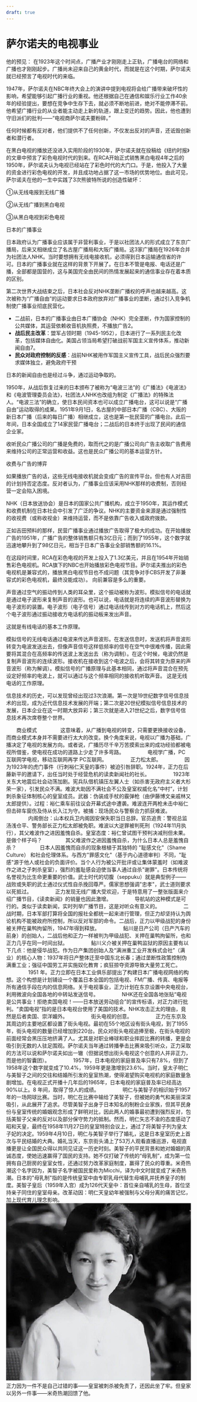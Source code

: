 ```yaml
---
draft: true
---
```


# 萨尔诺夫的电视事业

他的预见：  在1923年这个时间点，广播产业才刚刚走上正轨，广播电台的网络和广播也才刚刚起步。广播尚未迎来自己的黄金时代，而就是在这个时期，萨尔诺夫就已经预言了电视时代的来临。

1947年，萨尔诺夫在NBC年终大会上的演讲中提到电视将会给广播带来破坏性的影响，希望能够引起广播行业的重视。他还根据自己在通信和娱乐行业工作40余年的经验提出，要想在竞争中生存下去，就必须不断地前进，绝对不能停滞不前。他希望广播行业的从业者能主动走上新的轨道，跟上变迁的趋势。因此，他也遭到守旧派们的批判——“电视商萨尔诺夫要粉碎。”

任何时候都有反对者，他们提供不了任何创新，不仅发出反对的声音，还诋毁创新者和潜行者。

在黑白电视的播放还没进入实用阶段的1930年，萨尔诺夫就在投稿给《纽约时报》的文章中预言了彩色电视时代的到来。在RCA开始正式销售黑白电视4年之后的1950年，萨尔诺夫认为电视已经站在了彩色时代的大门口。于是，他投入了大量的资金进行彩色电视的开发，并且成功地占据了这一市场的优势地位。由此可见，萨尔诺夫在他的一生中实践了3次熊彼特所说的创造性破坏：

①从无线电报到无线广播

②从无线广播到黑白电视

③从黑白电视到彩色电视

日本的广播事业

日本政府认为广播事业应该属于非营利事业，于是以社团法人的形式成立了东京广播局，后来又相继成立了名古屋广播局和大阪广播局。这3家广播局在1926年合并为社团法人NHK。当时要想拥有无线电接收机，必须得到日本运输通信省的许可。日本的广播事业就在这样的背景下开展了。在日本不管是电报、电话还是广播，全部都是国营的，这与美国完全由民间的热情发展起来的通信事业存在着本质的区别。

第二次世界大战结束之后，日本社会反对NHK垄断广播权的呼声也越来越高。这次被称为“广播自由”的运动要求日本政府放弃对广播事业的垄断，通过引入竞争机制使广播事业彻底民营化。

- 二战前，日本的广播事业由日本广播协会（NHK）完全垄断，作为国家控制的公共媒体，其运营依赖收音机执照费，不播放广告2。
- **战后民主改革**：盟军占领时期（1945-1952），日本进行了一系列民主化改革，包括媒体自由化。美国占领当局希望打破战前军国主义宣传体系，推动新闻自由7。
- **民众对政府控制的反感**：战前NHK被用作军国主义宣传工具，战后民众强烈要求媒体独立，避免政府干预

日本的新闻自由也是经过斗争，通过运动争取的。

1950年，从战后恢复过来的日本颁布了被称为“电波三法”的《广播法》《电波法》和《电波管理委员会法》，社团法人NHK也改组为制定《广播法》的特殊法人。“电波三法”的确立，使日本民间资本也可以成立广播电台，这可以说是“广播自由”运动取得的成果。1951年9月1日，名古屋的中部日本广播（CBC）、大阪的新日本广播（后来的每日广播）相继成立，这也是第一批民营的广播电台。此后一年间，日本全国成立了14家民营广播电台；二战后的日本终于出现了民间的通信企业家。

收听民众广播公司的广播是免费的，取而代之的是广播公司向广告主收取广告费用来维持公司的正常运营和收益。这也是民众广播公司的基本运营方针。

收费与广告的博弈

如果播放广告的话，这些无线电接收机就会变成广告的宣传平台。但也有人对吉田的计划持否定态度。反对者认为，广播事业应该采用NHK那样的收费制，否则经营一定会陷入困境。

NHK（日本放送协会）是日本的国家公共广播机构，成立于1950年，其运作模式和收费机制在日本社会中引发了广泛的争议。NHK的主要资金来源是通过强制性的收视费（或称收视金）来维持运营，而不是依靠广告收入或政府拨款。

正如吉田预料的那样，民营广播事业通过播放广告取得了极大的成功。在开始播放广告的1951年，广播广告的整体销售额只有3亿日元；而到了1955年，这个数字就迅速地攀升到了98亿日元，相当于日本广告事业全部销售额的16.1%。

在这段时间里，RCA在彩色电视的开发上投入了1.3亿美元，并且在1954年开始销售彩色电视机。RCA旗下的NBC也开始播放彩色电视节目。萨尔诺夫推出的彩色电视机是兼容式的，播放黑白电视节目也不成问题（其竞争对手CBS开发了非兼容式的彩色电视机，最终没能成功）。
向前兼容是多么的重要。

声音通过空气的振动传到人类的耳朵里，这个振动被称为波形。模拟信号的电话就是通过电子波形来复制声音的波形。也可以说，电话就是将连续的声音波形替换为电子波形的装置。电子波形（电子信号）通过电话线传到对方的电话机上，然后这个电子波形通过振动接收方电话机的振动板来发出声音。

这就是有线电话的基本工作原理。

模拟信号的无线电话通过电波来传达声音波形。在发送信息时，发送机将声音波形转变为电波发送出去，但像声音信号这样低频率的信号在空气中很难传播，因此需要将其混合在高频率的传送波上发送出去（称为调制）。在这个时候，电波仍然是复制声音波形的连续波形。接收机在接收到这个电波之后，会将其转变为原来的声音波形（称为解调）。模拟信号的广播原理与此基本相同，通过将声音混合在预先设定好频率的电波上，就可以通过与这个频率相同的接收机听取声音。
这是无线电话的工作原理。

信息技术的历史，可以发现曾经出现过3次浪潮。第一次是19世纪数字信号信息技术的出现，成为近代信息技术发展的开端；第二次是20世纪模拟信号信息技术的发展，日本企业在这一时期大放异彩；第三次就是进入21世纪之后，数字信号信息技术再次席卷整个世界。



　　商业模式
　　
　　这意味着，从广播到电视的转变，只需要更换接收设备，而商业模式本身并不需要进行太大的改变。换个角度来说，电视以广播为基础，广播决定了电视的发展方向。或者说，广播历尽千辛万苦摸索出来的成功经验都被电视所借鉴，使电视在成功的道路上少走了许多弯路。
　　
　　电视学广播，PC 互联网学电视，移动互联网再学 PC互联网。
　　
　　正力松太郎。
　　
　　因为1923年的虎门事件（行刺裕仁天皇的事件）被迫引咎辞职。1924年，正力在后藤新平的邀请下，出任当时处于经营危机的读卖新闻社的社长。
　　
　　1923年关东大地震后社会动荡加剧。宪兵队借机镇压左翼人士（如杀害无政府主义者大杉荣一家），引发民众不满。难波大助因不满社会不公及皇室权威化名“中村”，计划刺杀象征体制核心的皇室成员。武器：伪装成手杖的霰弹枪（由伊藤博文亲戚林又太郎提供）。过程：裕仁乘车前往议会开幕式途中遭袭。难波连开两枪未击中裕仁但击碎车窗伤及侍从长入江为守。被捕：现场民众与警察合力抓获难波。
　　
　　内阁倒台：山本权兵卫内阁因安保失职当日总辞。官员追责：警视总监汤浅仓平、警务部长正力松太郎被免职。难波以大逆罪被判死刑（1924年11月执行），其父难波作之进因羞愧自杀。皇室态度：裕仁曾试图干预判决减刑但未果。是做个样子吗？
　　
　　其父难波作之进因羞愧自杀，为什么日本人总是羞愧自杀？
　　
　　日本人因羞愧而自杀的现象根植于其独特的 "耻感文化"（Shame Culture） 和社会伦理体系。与西方"罪感文化"（基于内心道德审判）不同，"耻感"源于他人或社会的负面评价。当个人行为被公开批评或让集体蒙羞时（如难波作之进之子刺杀皇室），强烈的羞耻感会迫使当事人通过自杀"谢罪"。日本传统将名誉视为比生命更重要的价值。武士时代的切腹（seppuku）就是典型例子——战败或失职的武士通过仪式性自杀挽回尊严。儒家思想强调"忠孝"，武士道则要求以死抵过。
　　
　　正力发现无线广播大受欢迎，于是特意用了一整张版面来介绍广播节目，《读卖新闻》的销量也因此激增。
　　
　　导航站的这种模式是可行的。类似于读卖新闻，实时列举广播节目，这是对听众有意义的。
　　
　　二战时期，日本军部打算将全国的报社全都统一起来进行管理，但正力却坚持认为舆论机构不能被政府所控制，所以反对军部的命令。二战后，正力以甲级战犯的身份被关押在巢鸭拘留所，1947年得到释放。
　　
　　鲇川是日产公司（日产汽车的前身）的创始人，二战后他和正力一样被判为甲级战犯、关押在巢鸭拘留所，也和正力几乎在同一时间出狱。
　　
　　鲇川义介被关押在巢鸭监狱的原因主要有以下几点：他是侵华战犯。作为日产集团创始人及“满洲重工业开发株式会社”（满业）的核心人物：1937年将日产整体迁至中国东北长春；通过垄断性政策控制伪满重工业；强征中国劳工并实施奴化教育；疯狂掠夺资源导致大量劳工死亡。
　　
　　1951 年。正力立即在日本工业俱乐部提出了构建日本广播电视网络的构想。这个构想是计划铺设一个覆盖日本全国的包括电视、FM广播、传真、电报等所有通信手段在内的信息网络。关于电视事业，正力计划在东京设置中央电视台，利用微波向全国各地的中转站发送信号。
　　
　　NHK还在全国各地张贴“电视是公共事业！拒绝卖国电视！——日本放送劳动组合”的宣传标语，对正力进行批判。“卖国电视”指的是日本电视台使用了美国的技术。NHK攻击正太的理由，竟然是后者卖国、崇洋媚外。
　　
　　街头电视的创意。
　　
　　正力在东京及其周边的主要地区都设置了街头电视。最初在55个地区设有街头电视，到了1955年，街头电视的数量已经增加到220台。民众对街头电视追捧至极，在街头电视的前面经常会黑压压地挤满了人。尤其是对职业棒球和职业摔跤比赛的转播，更是会吸引到无数的人驻足围观。萨尔诺夫当年通过转播拳击比赛来吸引听众，正力采取的方法可以说和萨尔诺夫如出一辙（但据说想出街头电视这个创意的人并非正力，而是他的智囊团）。
　　
　　1957年，日本电视的家庭普及率只有7.8%，但到了1958年这个数字就变成了10.4%，1959年更是激增到23.6%。当时，皇太子明仁与美智子之间的交往和结婚所引发的皇室热潮，使得渴望购买电视机的家庭数量急剧增加。在电视正式开播十几年后的1965年，日本电视的家庭普及率已经高达90%以上。8 年间，取得了惊人的成绩。
　　
　　明仁与美智子的相识始于1957年的一场网球比赛。当时，明仁在比赛中输给了美智子，但被她的勇气和美丽深深吸引，从此展开了追求。尽管美智子出身于日本知名的制粉企业家族，但其平民身份与皇室传统的婚姻观念形成了鲜明对比，因此两人的婚事最初遭到强烈反对，包括美智子父亲的反对以及部分保守势力的抵制。然而，明仁矢志不渝的态度感动了昭和天皇，最终在1958年11月27日的皇室特别会议上，通过了将美智子列为皇太子妃的决定。1959年4月10日，明仁与美智子举行了婚礼，这是日本皇室历史上首次与平民结婚的大典。婚礼当天，东京街头涌上了53万人观看直播巡游，电视直播更是让全国民众得以共同见证这一历史时刻。美智子的平民背景和她对婚姻的真诚态度，使她迅速赢得了国民的支持。她不仅打破了传统的“母乳制”，成为第一位拥有自己厨房的皇室女性，还通过努力改革家庭制度，赢得了民众的尊重。米奇热潮这个名字因为，美智子名字被国民爱称为Micchi，译为中文时就变成了米奇热潮。日本的"母乳制"指的是传统皇室中由专职乳母代替生母哺乳并抚养皇子的制度。美智子皇后（1959年入宫）成为126代天皇中：首位亲自哺乳的生母，首位坚持亲子同住的皇室母亲。改革动因：明仁天皇幼年被强制与父母分离的痛苦记忆，加上现代育儿理念影响。
　　![e1f3286046324f13b9242d59150a386d](assets/e1f3286046324f13b9242d59150a386d.jpeg)
　　
　　正力因为一件不是自己过错的事——皇室被刺杀被免责了，还因此坐了牢。但皇家以另外一件事——米奇热潮回馈了他。


